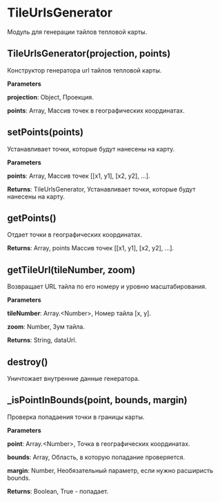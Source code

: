 TileUrlsGenerator
===

Модуль для генерации тайлов тепловой карты.

TileUrlsGenerator(projection, points) 
-----------------------------
Конструктор генератора url тайлов тепловой карты.

**Parameters**

**projection**: Object, Проекция.

**points**: Array, Массив точек в географических координатах.


setPoints(points) 
-----------------------------
Устанавливает точки, которые будут нанесены на карту.

**Parameters**

**points**: Array, Массив точек [[x1, y1], [x2, y2], ...].

**Returns**: TileUrlsGenerator, Устанавливает точки, которые будут нанесены на карту.

getPoints() 
-----------------------------
Отдает точки в географических координатах.

**Returns**: Array, points Массив точек [[x1, y1], [x2, y2], ...].

getTileUrl(tileNumber, zoom) 
-----------------------------
Возвращает URL тайла по его номеру и уровню масштабирования.

**Parameters**

**tileNumber**: Array.&lt;Number&gt;, Номер тайла [x, y].

**zoom**: Number, Зум тайла.

**Returns**: String, dataUrl.

destroy() 
-----------------------------
Уничтожает внутренние данные генератора.


_isPointInBounds(point, bounds, margin) 
-----------------------------
Проверка попадаения точки в границы карты.

**Parameters**

**point**: Array.&lt;Number&gt;, Точка в географических координатах.

**bounds**: Array, Область, в которую попадание проверяется.

**margin**: Number, Необязательный параметр, если нужно расширисть bounds.

**Returns**: Boolean, True - попадает.
